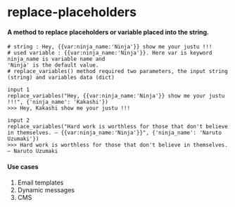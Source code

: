 # replace-placeholders

#### A method to replace placeholders or variable placed into the string.

```
# string : Hey, {{var:ninja_name:'Ninja'}} show me your justu !!!
# used variable : {{var:ninja_name:'Ninja'}}. Here var is keyword ninja_name is variable name and 
'Ninja' is the default value.
# replace_variables() method required two parameters, the input string (string) and variables data (dict)

input 1
replace_variables("Hey, {{var:ninja_name:'Ninja'}} show me your justu !!!", {'ninja_name': 'Kakashi'})
>>> Hey, Kakashi show me your justu !!!

input 2
replace_variables("Hard work is worthless for those that don't believe in themselves. – {{var:ninja_name:'Ninja'}}", {'ninja_name': 'Naruto Uzumaki'})
>>> Hard work is worthless for those that don't believe in themselves. – Naruto Uzumaki
```

#### Use cases
1. Email templates
2. Dynamic messages
3. CMS 
